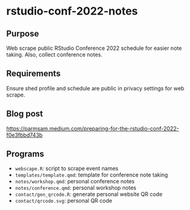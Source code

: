 # rstudio-conf-2022-notes

## Purpose
Web scrape public RStudio Conference 2022 schedule for easier note taking. Also, collect conference notes.

## Requirements 
Ensure shed profile and schedule are public in privacy settings for web scrape.

## Blog post
https://parmsam.medium.com/preparing-for-the-rstudio-conf-2022-f0e3fbbd743b

## Programs
- `webscape.R`: script to scrape event names
- `templates/template.qmd`: template for conference note taking
- `notes/workshop.qmd`: personal conference notes
- `notes/conference.qmd`: personal workshop notes
- `contact/gen_qrcode.R`: generate personal website QR code
- `contact/qrcode.svg`: personal QR code
